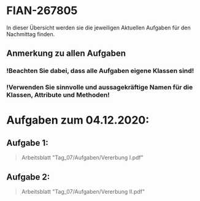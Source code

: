 # FIAN-267805
In dieser Übersicht werden sie die jeweiligen Aktuellen Aufgaben für den Nachmittag finden.

## Anmerkung zu allen Aufgaben
### !Beachten Sie dabei, dass alle Aufgaben eigene Klassen sind!
### !Verwenden Sie sinnvolle und aussagekräftige Namen für die Klassen, Attribute und Methoden!

# Aufgaben zum 04.12.2020:

## Aufgabe 1:
> Arbeitsblatt "Tag_07/Aufgaben/Vererbung I.pdf"

## Aufgabe 2:
> Arbeitsblatt "Tag_07/Aufgaben/Vererbung II.pdf"
